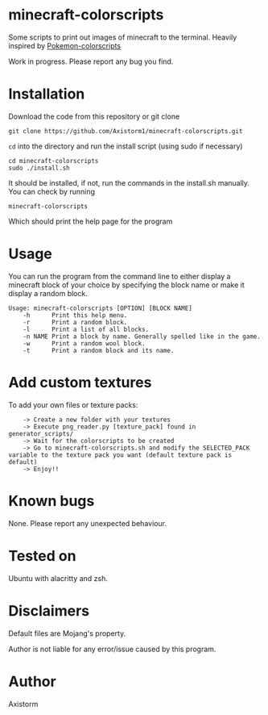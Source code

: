 # minecraft-colorscripts
Some scripts to print out images of minecraft to the terminal. Heavily inspired by [Pokemon-colorscripts](https://github.com/nuke-dash/pokemon-colorscripts-mac/)

Work in progress. Please report any bug you find.

# Installation
Download the code from this repository or git clone

```
git clone https://github.com/Axistorm1/minecraft-colorscripts.git
```
`cd` into the directory and run the install script (using sudo if necessary)

```
cd minecraft-colorscripts
sudo ./install.sh
```
It should be installed, if not, run the commands in the install.sh manually. You can check by running
```
minecraft-colorscripts
```
Which should print the help page for the program

# Usage
You can run the program from the command line to either display a minecraft block of your choice by specifying the block name or make it display a random block.
```
Usage: minecraft-colorscripts [OPTION] [BLOCK NAME]
    -h      Print this help menu.
    -r      Print a random block.
    -l      Print a list of all blocks.
    -n NAME Print a block by name. Generally spelled like in the game.
    -w      Print a random wool block.
    -t      Print a random block and its name.
```

# Add custom textures
To add your own files or texture packs:
```
    -> Create a new folder with your textures 
    -> Execute png_reader.py [texture_pack] found in generator_scripts/ 
    -> Wait for the colorscripts to be created 
    -> Go to minecraft-colorscripts.sh and modify the SELECTED_PACK variable to the texture pack you want (default texture pack is default) 
    -> Enjoy!!
```
# Known bugs
None. Please report any unexpected behaviour.

# Tested on
Ubuntu with alacritty and zsh.

# Disclaimers
Default files are Mojang's property.

Author is not liable for any error/issue caused by this program.

# Author
Axistorm
